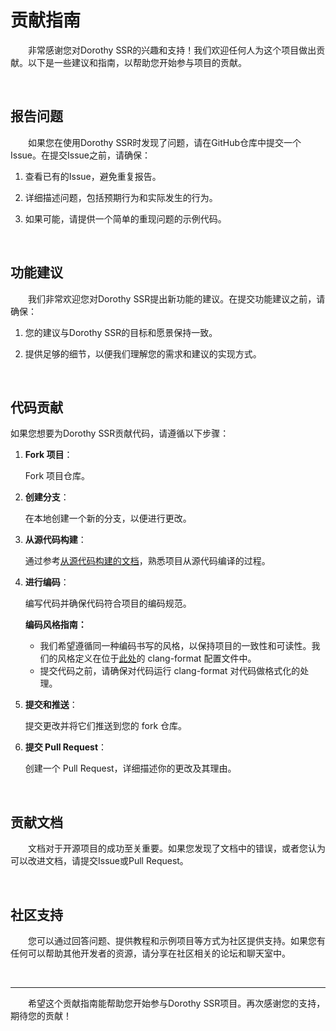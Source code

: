 # 贡献指南

&emsp;&emsp;非常感谢您对Dorothy SSR的兴趣和支持！我们欢迎任何人为这个项目做出贡献。以下是一些建议和指南，以帮助您开始参与项目的贡献。

<br>

## 报告问题

&emsp;&emsp;如果您在使用Dorothy SSR时发现了问题，请在GitHub仓库中提交一个Issue。在提交Issue之前，请确保：

1. 查看已有的Issue，避免重复报告。

2. 详细描述问题，包括预期行为和实际发生的行为。

3. 如果可能，请提供一个简单的重现问题的示例代码。

<br>

## 功能建议

&emsp;&emsp;我们非常欢迎您对Dorothy SSR提出新功能的建议。在提交功能建议之前，请确保：

1. 您的建议与Dorothy SSR的目标和愿景保持一致。

2. 提供足够的细节，以便我们理解您的需求和建议的实现方式。

<br>

## 代码贡献

如果您想要为Dorothy SSR贡献代码，请遵循以下步骤：

1. **Fork 项目**：

   Fork 项目仓库。

2. **创建分支**：

   在本地创建一个新的分支，以便进行更改。

3. **从源代码构建**：

   通过参考[从源代码构建的文档](https://dorothy-ssr.net/docs/tutorial/dev-configuration)，熟悉项目从源代码编译的过程。

4. **进行编码**：

   编写代码并确保代码符合项目的编码规范。

   **编码风格指南：**

   - 我们希望遵循同一种编码书写的风格，以保持项目的一致性和可读性。我们的风格定义在位于[此处](Tools/Format/.clang-format)的 clang-format 配置文件中。
   - 提交代码之前，请确保对代码运行 clang-format 对代码做格式化的处理。

5. **提交和推送**：

   提交更改并将它们推送到您的 fork 仓库。

6. **提交 Pull Request**：

   创建一个 Pull Request，详细描述你的更改及其理由。

<br>

## 贡献文档

&emsp;&emsp;文档对于开源项目的成功至关重要。如果您发现了文档中的错误，或者您认为可以改进文档，请提交Issue或Pull Request。

<br>

## 社区支持

&emsp;&emsp;您可以通过回答问题、提供教程和示例项目等方式为社区提供支持。如果您有任何可以帮助其他开发者的资源，请分享在社区相关的论坛和聊天室中。

<br>

------

&emsp;&emsp;希望这个贡献指南能帮助您开始参与Dorothy SSR项目。再次感谢您的支持，期待您的贡献！
